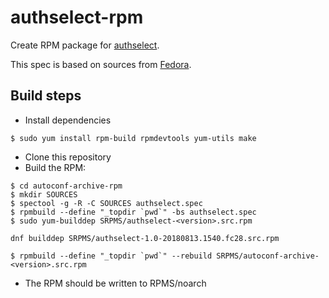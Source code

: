authselect-rpm
====================

Create RPM package for [authselect](http://www.gnu.org/software/authselect/).

This spec is based on sources from [Fedora](https://apps.fedoraproject.org/packages/authselect/sources/).

## Build steps

* Install dependencies
```
$ sudo yum install rpm-build rpmdevtools yum-utils make
```
* Clone this repository
* Build the RPM:
```
$ cd autoconf-archive-rpm
$ mkdir SOURCES
$ spectool -g -R -C SOURCES authselect.spec
$ rpmbuild --define "_topdir `pwd`" -bs authselect.spec
$ sudo yum-builddep SRPMS/authselect-<version>.src.rpm

dnf builddep SRPMS/authselect-1.0-20180813.1540.fc28.src.rpm

$ rpmbuild --define "_topdir `pwd`" --rebuild SRPMS/autoconf-archive-<version>.src.rpm

```
* The RPM should be written to RPMS/noarch
